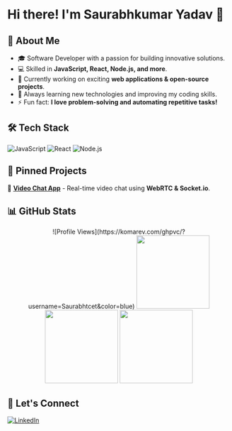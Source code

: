 # Hi there! I'm Saurabhkumar Yadav 👋

## 🚀 About Me
- 🎓 Software Developer with a passion for building innovative solutions.
- 💻 Skilled in **JavaScript, React, Node.js, and more**.
- 🔭 Currently working on exciting **web applications & open-source projects**.
- 🌱 Always learning new technologies and improving my coding skills.
- ⚡ Fun fact: **I love problem-solving and automating repetitive tasks!**

## 🛠️ Tech Stack
<!-- Add icons for tech stack (optional) -->
![JavaScript](https://img.shields.io/badge/JavaScript-F7DF1E?style=for-the-badge&logo=javascript&logoColor=black)
![React](https://img.shields.io/badge/React-61DAFB?style=for-the-badge&logo=react&logoColor=black)
![Node.js](https://img.shields.io/badge/Node.js-43853D?style=for-the-badge&logo=node.js&logoColor=white)

## 📌 Pinned Projects
🔹 [**Video Chat App**](https://github.com/Saurabhtcet/video-chat-app) - Real-time video chat using **WebRTC & Socket.io**.

## 📊 GitHub Stats
<p align="center">
  ![Profile Views](https://komarev.com/ghpvc/?username=Saurabhtcet&color=blue)
 <img src="https://github-readme-stats.vercel.app/api?username=Saurabhtcet&show_icons=true&theme=radical" height="165">
  <img src="https://github-readme-stats.vercel.app/api/top-langs/?username=Saurabhtcet&layout=compact&theme=radical" height="165">
  <img src="https://streak-stats.demolab.com/?user=Saurabhtcet&theme=radical" height="165">
</p>

## 🌟 Let's Connect
[![LinkedIn](https://img.shields.io/badge/LinkedIn-blue?style=for-the-badge&logo=linkedin&logoColor=white)](https://www.linkedin.com/in/saurabhkumar-yadav-b20399211)
